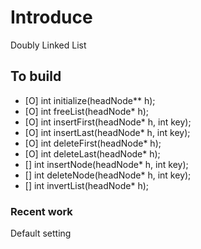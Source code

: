 # Introduce
Doubly Linked List

## To build
- [O] int initialize(headNode** h);
- [O] int freeList(headNode* h);
- [O] int insertFirst(headNode* h, int key);
- [O] int insertLast(headNode* h, int key);
- [O] int deleteFirst(headNode* h);
- [O] int deleteLast(headNode* h);
- [] int insertNode(headNode* h, int key);
- [] int deleteNode(headNode* h, int key);
- [] int invertList(headNode* h);


### Recent work
Default setting
